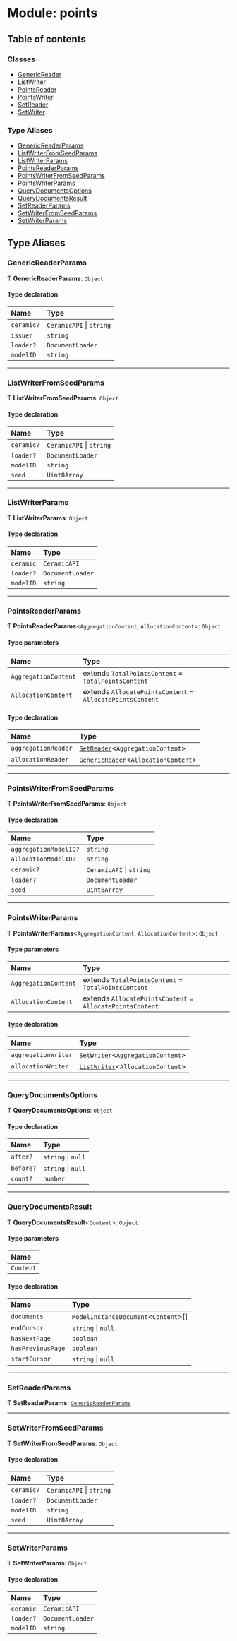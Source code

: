 # Module: points

## Table of contents

### Classes

- [GenericReader](../classes/points.GenericReader.md)
- [ListWriter](../classes/points.ListWriter.md)
- [PointsReader](../classes/points.PointsReader.md)
- [PointsWriter](../classes/points.PointsWriter.md)
- [SetReader](../classes/points.SetReader.md)
- [SetWriter](../classes/points.SetWriter.md)

### Type Aliases

- [GenericReaderParams](points.md#genericreaderparams)
- [ListWriterFromSeedParams](points.md#listwriterfromseedparams)
- [ListWriterParams](points.md#listwriterparams)
- [PointsReaderParams](points.md#pointsreaderparams)
- [PointsWriterFromSeedParams](points.md#pointswriterfromseedparams)
- [PointsWriterParams](points.md#pointswriterparams)
- [QueryDocumentsOptions](points.md#querydocumentsoptions)
- [QueryDocumentsResult](points.md#querydocumentsresult)
- [SetReaderParams](points.md#setreaderparams)
- [SetWriterFromSeedParams](points.md#setwriterfromseedparams)
- [SetWriterParams](points.md#setwriterparams)

## Type Aliases

### GenericReaderParams

Ƭ **GenericReaderParams**: `Object`

#### Type declaration

| Name | Type |
| :------ | :------ |
| `ceramic?` | `CeramicAPI` \| `string` |
| `issuer` | `string` |
| `loader?` | `DocumentLoader` |
| `modelID` | `string` |

___

### ListWriterFromSeedParams

Ƭ **ListWriterFromSeedParams**: `Object`

#### Type declaration

| Name | Type |
| :------ | :------ |
| `ceramic?` | `CeramicAPI` \| `string` |
| `loader?` | `DocumentLoader` |
| `modelID` | `string` |
| `seed` | `Uint8Array` |

___

### ListWriterParams

Ƭ **ListWriterParams**: `Object`

#### Type declaration

| Name | Type |
| :------ | :------ |
| `ceramic` | `CeramicAPI` |
| `loader?` | `DocumentLoader` |
| `modelID` | `string` |

___

### PointsReaderParams

Ƭ **PointsReaderParams**\<`AggregationContent`, `AllocationContent`\>: `Object`

#### Type parameters

| Name | Type |
| :------ | :------ |
| `AggregationContent` | extends `TotalPointsContent` = `TotalPointsContent` |
| `AllocationContent` | extends `AllocatePointsContent` = `AllocatePointsContent` |

#### Type declaration

| Name | Type |
| :------ | :------ |
| `aggregationReader` | [`SetReader`](../classes/points.SetReader.md)\<`AggregationContent`\> |
| `allocationReader` | [`GenericReader`](../classes/points.GenericReader.md)\<`AllocationContent`\> |

___

### PointsWriterFromSeedParams

Ƭ **PointsWriterFromSeedParams**: `Object`

#### Type declaration

| Name | Type |
| :------ | :------ |
| `aggregationModelID?` | `string` |
| `allocationModelID?` | `string` |
| `ceramic?` | `CeramicAPI` \| `string` |
| `loader?` | `DocumentLoader` |
| `seed` | `Uint8Array` |

___

### PointsWriterParams

Ƭ **PointsWriterParams**\<`AggregationContent`, `AllocationContent`\>: `Object`

#### Type parameters

| Name | Type |
| :------ | :------ |
| `AggregationContent` | extends `TotalPointsContent` = `TotalPointsContent` |
| `AllocationContent` | extends `AllocatePointsContent` = `AllocatePointsContent` |

#### Type declaration

| Name | Type |
| :------ | :------ |
| `aggregationWriter` | [`SetWriter`](../classes/points.SetWriter.md)\<`AggregationContent`\> |
| `allocationWriter` | [`ListWriter`](../classes/points.ListWriter.md)\<`AllocationContent`\> |

___

### QueryDocumentsOptions

Ƭ **QueryDocumentsOptions**: `Object`

#### Type declaration

| Name | Type |
| :------ | :------ |
| `after?` | `string` \| ``null`` |
| `before?` | `string` \| ``null`` |
| `count?` | `number` |

___

### QueryDocumentsResult

Ƭ **QueryDocumentsResult**\<`Content`\>: `Object`

#### Type parameters

| Name |
| :------ |
| `Content` |

#### Type declaration

| Name | Type |
| :------ | :------ |
| `documents` | `ModelInstanceDocument`\<`Content`\>[] |
| `endCursor` | `string` \| ``null`` |
| `hasNextPage` | `boolean` |
| `hasPreviousPage` | `boolean` |
| `startCursor` | `string` \| ``null`` |

___

### SetReaderParams

Ƭ **SetReaderParams**: [`GenericReaderParams`](points.md#genericreaderparams)

___

### SetWriterFromSeedParams

Ƭ **SetWriterFromSeedParams**: `Object`

#### Type declaration

| Name | Type |
| :------ | :------ |
| `ceramic?` | `CeramicAPI` \| `string` |
| `loader?` | `DocumentLoader` |
| `modelID` | `string` |
| `seed` | `Uint8Array` |

___

### SetWriterParams

Ƭ **SetWriterParams**: `Object`

#### Type declaration

| Name | Type |
| :------ | :------ |
| `ceramic` | `CeramicAPI` |
| `loader?` | `DocumentLoader` |
| `modelID` | `string` |
